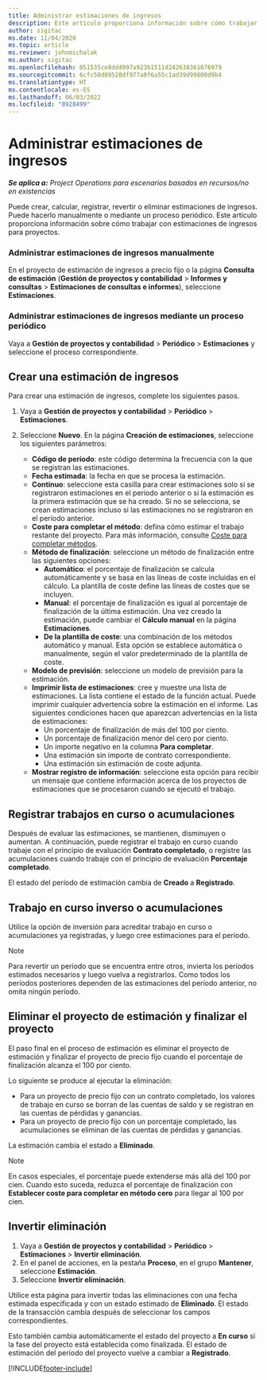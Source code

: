 ```yaml
---
title: Administrar estimaciones de ingresos
description: Este artículo proporciona información sobre cómo trabajar con estimaciones de ingresos para proyectos.
author: sigitac
ms.date: 11/04/2020
ms.topic: article
ms.reviewer: johnmichalak
ms.author: sigitac
ms.openlocfilehash: 051535ce8dd4997a923b1511d242638361076979
ms.sourcegitcommit: 6cfc50d89528df977a8f6a55c1ad39d99800d9b4
ms.translationtype: HT
ms.contentlocale: es-ES
ms.lasthandoff: 06/03/2022
ms.locfileid: "8928499"
---
```

# <a name="manage-revenue-estimates"></a>Administrar estimaciones de ingresos

_**Se aplica a:** Project Operations para escenarios basados en recursos/no en existencias_

Puede crear, calcular, registrar, revertir o eliminar estimaciones de ingresos. Puede hacerlo manualmente o mediante un proceso periódico. Este artículo proporciona información sobre cómo trabajar con estimaciones de ingresos para proyectos.

### <a name="manage-revenue-estimates-manually"></a>Administrar estimaciones de ingresos manualmente

En el proyecto de estimación de ingresos a precio fijo o la página **Consulta de estimación** (**Gestión de proyectos y contabilidad** > **Informes y consultas** > **Estimaciones de consultas e informes**), seleccione **Estimaciones**.

### <a name="manage-revenue-estimates-using-a-periodic-process"></a>Administrar estimaciones de ingresos mediante un proceso periódico

Vaya a **Gestión de proyectos y contabilidad** > **Periódico** > **Estimaciones** y seleccione el proceso correspondiente.

## <a name="create-a-revenue-estimate"></a>Crear una estimación de ingresos

Para crear una estimación de ingresos, complete los siguientes pasos. 

1. Vaya a **Gestión de proyectos y contabilidad** > **Periódico** > **Estimaciones**.
2. Seleccione **Nuevo**. En la página **Creación de estimaciones**, seleccione los siguientes parámetros:

   - **Código de período**: este código determina la frecuencia con la que se registran las estimaciones.
   - **Fecha estimada**: la fecha en que se procesa la estimación.
   - **Continuo**: seleccione esta casilla para crear estimaciones solo si se registraron estimaciones en el período anterior o si la estimación es la primera estimación que se ha creado. Si no se selecciona, se crean estimaciones incluso si las estimaciones no se registraron en el período anterior.
   - **Coste para completar el método**: defina cómo estimar el trabajo restante del proyecto. Para más información, consulte [Coste para completar métodos](cost-complete-methods.md).
   - **Método de finalización**: seleccione un método de finalización entre las siguientes opciones:
     - **Automático**: el porcentaje de finalización se calcula automáticamente y se basa en las líneas de coste incluidas en el cálculo. La plantilla de coste define las líneas de costes que se incluyen.
     - **Manual**: el porcentaje de finalización es igual al porcentaje de finalización de la última estimación. Una vez creado la estimación, puede cambiar el **Cálculo manual** en la página **Estimaciones**.
     - **De la plantilla de coste**: una combinación de los métodos automático y manual. Esta opción se establece automática o manualmente, según el valor predeterminado de la plantilla de coste.
   - **Modelo de previsión**: seleccione un modelo de previsión para la estimación.
   - **Imprimir lista de estimaciones**: cree y muestre una lista de estimaciones. La lista contiene el estado de la función actual. Puede imprimir cualquier advertencia sobre la estimación en el informe. Las siguientes condiciones hacen que aparezcan advertencias en la lista de estimaciones:
     - Un porcentaje de finalización de más del 100 por ciento.
     - Un porcentaje de finalización menor del cero por ciento.
     - Un importe negativo en la columna **Para completar**.
     - Una estimación sin importe de contrato correspondiente.
     - Una estimación sin estimación de coste adjunta.
   - **Mostrar registro de información**: seleccione esta opción para recibir un mensaje que contiene información acerca de los proyectos de estimaciones que se procesaron cuando se ejecutó el trabajo.


## <a name="post-wip-or-accruals"></a>Registrar trabajos en curso o acumulaciones

Después de evaluar las estimaciones, se mantienen, disminuyen o aumentan. A continuación, puede registrar el trabajo en curso cuando trabaje con el principio de evaluación **Contrato completado**, o registre las acumulaciones cuando trabaje con el principio de evaluación **Porcentaje completado**.
  
El estado del período de estimación cambia de **Creado** a **Registrado**.

## <a name="reverse-wip-or-accruals"></a>Trabajo en curso inverso o acumulaciones

Utilice la opción de inversión para acreditar trabajo en curso o acumulaciones ya registradas, y luego cree estimaciones para el período.

> [!NOTE]
> Para revertir un período que se encuentra entre otros, invierta los períodos estimados necesarios y luego vuelva a registrarlos. Como todos los períodos posteriores dependen de las estimaciones del período anterior, no omita ningún período.

## <a name="eliminate-the-estimate-project-and-finish-the-project"></a>Eliminar el proyecto de estimación y finalizar el proyecto

El paso final en el proceso de estimación es eliminar el proyecto de estimación y finalizar el proyecto de precio fijo cuando el porcentaje de finalización alcanza el 100 por ciento.

Lo siguiente se produce al ejecutar la eliminación:

- Para un proyecto de precio fijo con un contrato completado, los valores de trabajo en curso se borran de las cuentas de saldo y se registran en las cuentas de pérdidas y ganancias.
- Para un proyecto de precio fijo con un porcentaje completado, las acumulaciones se eliminan de las cuentas de pérdidas y ganancias.

La estimación cambia el estado a **Eliminado**.

> [!NOTE]
> En casos especiales, el porcentaje puede extenderse más allá del 100 por cien. Cuando esto suceda, reduzca el porcentaje de finalización con **Establecer coste para completar en método cero** para llegar al 100 por cien.

## <a name="reverse-elimination"></a>Invertir eliminación

1. Vaya a **Gestión de proyectos y contabilidad** > **Periódico** > **Estimaciones** > **Invertir eliminación**. 
2. En el panel de acciones, en la pestaña **Proceso**, en el grupo **Mantener**, seleccione **Estimación**. 
3. Seleccione **Invertir eliminación**.

Utilice esta página para invertir todas las eliminaciones con una fecha estimada especificada y con un estado estimado de **Eliminado**. El estado de la transacción cambia después de seleccionar los campos correspondientes.

Esto también cambia automáticamente el estado del proyecto a **En curso** si la fase del proyecto está establecida como finalizada. El estado de estimación del período del proyecto vuelve a cambiar a **Registrado**.


[!INCLUDE[footer-include](../includes/footer-banner.md)]